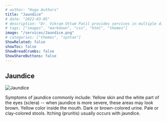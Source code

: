```yaml
---
# author: "Hugo Authors"
title: "Jaundice"
# date: "2022-03-05"
# description: "Dr. Vikram Uttam Patil provides services in multiple disorders"
# tags: ["images", "markdown", "css", "html", "themes"]
image: "/services/Jaundice.png"
# categories: ["themes", "syntax"]
ShowRelated: false
showToc: false
ShowBreadCrumbs: false
ShowShareButtons: false
---
```


## Jaundice

![Jaundice](/services/Jaundice.png)

Symptoms of jaundice commonly include:
Yellow skin and the white part of the eyes (sclera) -- when jaundice is more severe, these areas may look brown.
Yellow color inside the mouth.
Dark or brown-colored urine.
Pale or clay-colored stools.
Itching (pruritis) usually occurs with jaundice.
